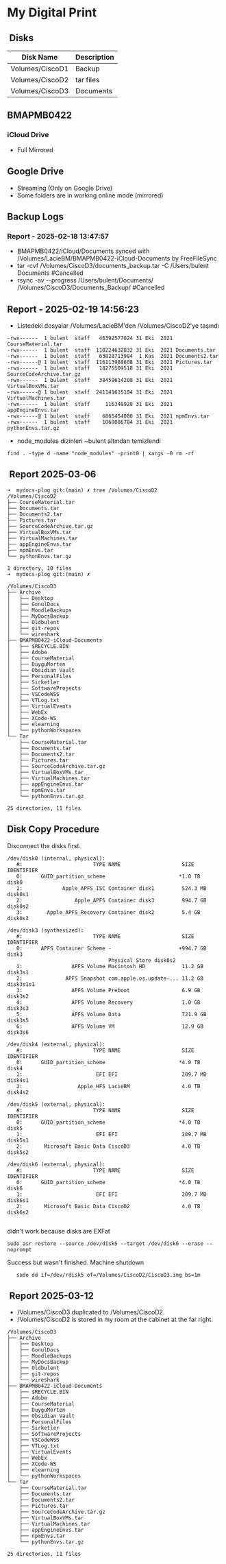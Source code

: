 # My Digital Print

##  Disks

| Disk Name         | Description |
|-------------------|-------------|
| Volumes/CiscoD1   |   Backup          |
| Volumes/CiscoD2   |   tar files         |
| Volumes/CiscoD3   |   Documents         |

## BMAPMB0422

### iCloud Drive

- Full Mirrored

## Google Drive

- Streaming (Only on Google Drive)
- Some folders are in working online mode (mirrored)

## Backup Logs

### Report - 2025-02-18 13:47:57

- BMAPMB0422/iCloud/Documents synced with /Volumes/LacieBM/BMAPMB0422-iCloud-Documents by FreeFileSync
- tar -cvf /Volumes/CiscoD3/documents_backup.tar -C /Users/bulent Documents #Cancelled
- rsync -av --progress /Users/bulent/Documents/ /Volumes/CiscoD3/Documents_Backup/ #Cancelled

## Report - 2025-02-19 14:56:23

- Listedeki dosyalar /Volumes/LacieBM'den /Volumes/CiscoD2'ye taşındı

```shell
-rwx------  1 bulent  staff   46392577024 31 Eki  2021 CourseMaterial.tar
-rwx------  1 bulent  staff  110224632832 31 Eki  2021 Documents.tar
-rwx------  1 bulent  staff   63828713984  1 Kas  2021 Documents2.tar
-rwx------@ 1 bulent  staff  116113988608 31 Eki  2021 Pictures.tar
-rwx------  1 bulent  staff   18275509518 31 Eki  2021 SourceCodeArchive.tar.gz
-rwx------  1 bulent  staff   38459614208 31 Eki  2021 VirtualBoxVMs.tar
-rwx------@ 1 bulent  staff  241141615104 31 Eki  2021 VirtualMachines.tar
-rwx------  1 bulent  staff     116348928 31 Eki  2021 appEngineEnvs.tar
-rwx------@ 1 bulent  staff    6865454080 31 Eki  2021 npmEnvs.tar
-rwx------  1 bulent  staff    1068086784 31 Eki  2021 pythonEnvs.tar.gz
```

- node_modules dizinleri ~bulent altından temizlendi

```shell
find . -type d -name "node_modules" -print0 | xargs -0 rm -rf

```

##  Report 2025-03-06

```shell
➜  mydocs-plog git:(main) ✗ tree /Volumes/CiscoD2 
/Volumes/CiscoD2
├── CourseMaterial.tar
├── Documents.tar
├── Documents2.tar
├── Pictures.tar
├── SourceCodeArchive.tar.gz
├── VirtualBoxVMs.tar
├── VirtualMachines.tar
├── appEngineEnvs.tar
├── npmEnvs.tar
└── pythonEnvs.tar.gz

1 directory, 10 files
➜  mydocs-plog git:(main) ✗ 
```

```shell
/Volumes/CiscoD3
├── Archive
│   ├── Desktop
│   ├── GonulDocs
│   ├── MoodleBackups
│   ├── MyDocsBackup
│   ├── Oldbulent
│   ├── git-repos
│   └── wireshark
├── BMAPMB0422-iCloud-Documents
│   ├── $RECYCLE.BIN
│   ├── Adobe
│   ├── CourseMaterial
│   ├── DuyguMorten
│   ├── Obsidian Vault
│   ├── PersonalFiles
│   ├── Sirketler
│   ├── SoftwareProjects
│   ├── VSCodeWSS
│   ├── VTLog.txt
│   ├── VirtualEvents
│   ├── WebEx
│   ├── XCode-WS
│   ├── elearning
│   └── pythonWorkspaces
└── Tar
    ├── CourseMaterial.tar
    ├── Documents.tar
    ├── Documents2.tar
    ├── Pictures.tar
    ├── SourceCodeArchive.tar.gz
    ├── VirtualBoxVMs.tar
    ├── VirtualMachines.tar
    ├── appEngineEnvs.tar
    ├── npmEnvs.tar
    └── pythonEnvs.tar.gz

25 directories, 11 files

```

## Disk Copy Procedure

Disconnect the disks first.

```shell
/dev/disk0 (internal, physical):
   #:                       TYPE NAME                    SIZE       IDENTIFIER
   0:      GUID_partition_scheme                        *1.0 TB     disk0
   1:             Apple_APFS_ISC Container disk1         524.3 MB   disk0s1
   2:                 Apple_APFS Container disk3         994.7 GB   disk0s2
   3:        Apple_APFS_Recovery Container disk2         5.4 GB     disk0s3

/dev/disk3 (synthesized):
   #:                       TYPE NAME                    SIZE       IDENTIFIER
   0:      APFS Container Scheme -                      +994.7 GB   disk3
                                 Physical Store disk0s2
   1:                APFS Volume Macintosh HD            11.2 GB    disk3s1
   2:              APFS Snapshot com.apple.os.update-... 11.2 GB    disk3s1s1
   3:                APFS Volume Preboot                 6.9 GB     disk3s2
   4:                APFS Volume Recovery                1.0 GB     disk3s3
   5:                APFS Volume Data                    721.9 GB   disk3s5
   6:                APFS Volume VM                      12.9 GB    disk3s6

/dev/disk4 (external, physical):
   #:                       TYPE NAME                    SIZE       IDENTIFIER
   0:      GUID_partition_scheme                        *4.0 TB     disk4
   1:                        EFI EFI                     209.7 MB   disk4s1
   2:                  Apple_HFS LacieBM                 4.0 TB     disk4s2

/dev/disk5 (external, physical):
   #:                       TYPE NAME                    SIZE       IDENTIFIER
   0:      GUID_partition_scheme                        *4.0 TB     disk5
   1:                        EFI EFI                     209.7 MB   disk5s1
   2:       Microsoft Basic Data CiscoD3                 4.0 TB     disk5s2

/dev/disk6 (external, physical):
   #:                       TYPE NAME                    SIZE       IDENTIFIER
   0:      GUID_partition_scheme                        *4.0 TB     disk6
   1:                        EFI EFI                     209.7 MB   disk6s1
   2:       Microsoft Basic Data CiscoD2                 4.0 TB     disk6s2


```

didn't work because disks are EXFat

```shell
sudo asr restore --source /dev/disk5 --target /dev/disk6 --erase --noprompt

```

Success but wasn't finished. Machine shutdown

```shell
   sudo dd if=/dev/rdisk5 of=/Volumes/CiscoD2/CiscoD3.img bs=1m

```




##  Report 2025-03-12

- /Volumes/CiscoD3 duplicated to /Volumes/CiscoD2.
- /Volumes/CiscoD2 is stored in my room at the cabinet at the far right.




```shell
/Volumes/CiscoD3
├── Archive
│   ├── Desktop
│   ├── GonulDocs
│   ├── MoodleBackups
│   ├── MyDocsBackup
│   ├── Oldbulent
│   ├── git-repos
│   └── wireshark
├── BMAPMB0422-iCloud-Documents
│   ├── $RECYCLE.BIN
│   ├── Adobe
│   ├── CourseMaterial
│   ├── DuyguMorten
│   ├── Obsidian Vault
│   ├── PersonalFiles
│   ├── Sirketler
│   ├── SoftwareProjects
│   ├── VSCodeWSS
│   ├── VTLog.txt
│   ├── VirtualEvents
│   ├── WebEx
│   ├── XCode-WS
│   ├── elearning
│   └── pythonWorkspaces
└── Tar
    ├── CourseMaterial.tar
    ├── Documents.tar
    ├── Documents2.tar
    ├── Pictures.tar
    ├── SourceCodeArchive.tar.gz
    ├── VirtualBoxVMs.tar
    ├── VirtualMachines.tar
    ├── appEngineEnvs.tar
    ├── npmEnvs.tar
    └── pythonEnvs.tar.gz

25 directories, 11 files

```